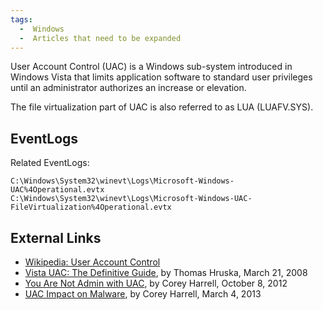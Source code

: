 ```yaml
---
tags:
  -  Windows
  -  Articles that need to be expanded
---
```

User Account Control (UAC) is a Windows sub-system introduced in Windows
Vista that limits application software to standard user privileges until
an administrator authorizes an increase or elevation.

The file virtualization part of UAC is also referred to as LUA
(LUAFV.SYS).

## EventLogs

Related EventLogs:

    C:\Windows\System32\winevt\Logs\Microsoft-Windows-UAC%4Operational.evtx
    C:\Windows\System32\winevt\Logs\Microsoft-Windows-UAC-FileVirtualization%4Operational.evtx

## External Links

- [Wikipedia: User Account Control](https://en.wikipedia.org/wiki/User_Account_Control)
- [Vista UAC: The Definitive Guide](https://www.codeproject.com/Articles/19165/Vista-UAC-The-Definitive-Guide),
  by Thomas Hruska, March 21, 2008
- [You Are Not Admin with UAC](http://journeyintoir.blogspot.com/2012/10/you-are-not-admin-with-uac.html),
  by Corey Harrell, October 8, 2012
- [UAC Impact on Malware](http://journeyintoir.blogspot.com/2013/03/uac-impact-on-malware.html),
  by Corey Harrell, March 4, 2013
